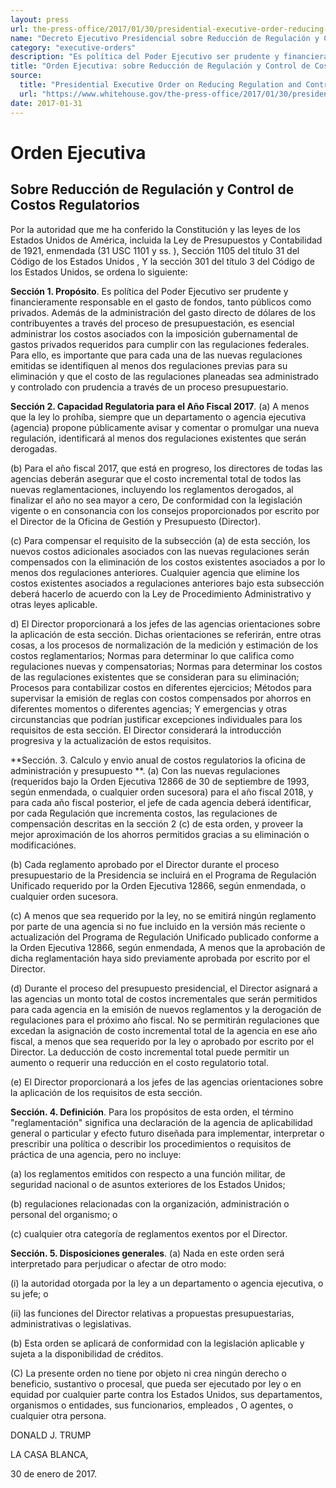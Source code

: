```yaml
---
layout: press
url: the-press-office/2017/01/30/presidential-executive-order-reducing-regulation-and-controlling
name: "Decreto Ejecutivo Presidencial sobre Reducción de Regulación y Control de Costos Regulatorios"
category: "executive-orders"
description: "Es política del Poder Ejecutivo ser prudente y financieramente responsable en el gasto de fondos, tanto públicos como privados."
title: "Orden Ejecutiva: sobre Reducción de Regulación y Control de Costos Regulatorios"
source:
  title: "Presidential Executive Order on Reducing Regulation and Controlling Regulatory Costs"
  url: "https://www.whitehouse.gov/the-press-office/2017/01/30/presidential-executive-order-reducing-regulation-and-controlling"
date: 2017-01-31
---
```



# Orden Ejecutiva


## Sobre Reducción de Regulación y Control de Costos Regulatorios

Por la autoridad que me ha conferido la Constitución y las leyes de los Estados
Unidos de América, incluida la Ley de Presupuestos y Contabilidad de 1921,
enmendada (31 USC 1101 y ss. ), Sección 1105 del título 31 del Código de los
Estados Unidos , Y la sección 301 del título 3 del Código de los Estados
Unidos, se ordena lo siguiente:

**Sección 1. Propósito**. Es política del Poder Ejecutivo ser prudente y
financieramente responsable en el gasto de fondos, tanto públicos como
privados. Además de la administración del gasto directo de dólares de los
contribuyentes a través del proceso de presupuestación, es esencial administrar
los costos asociados con la imposición gubernamental de gastos privados
requeridos para cumplir con las regulaciones federales. Para ello, es
importante que para cada una de las nuevas regulaciones emitidas se
identifiquen al menos dos regulaciones previas para su eliminación y que el
costo de las regulaciones planeadas sea administrado y controlado con prudencia
a través de un proceso presupuestario.

**Sección 2. Capacidad Regulatoria para el Año Fiscal 2017**. (a) A menos que la
ley lo prohíba, siempre que un departamento o agencia ejecutiva (agencia)
propone públicamente avisar y comentar o promulgar una nueva regulación,
identificará al menos dos regulaciones existentes que serán derogadas.

(b) Para el año fiscal 2017, que está en progreso, los directores de todas las
agencias deberán asegurar que el costo incremental total de todos las nuevas
reglamentaciones, incluyendo los reglamentos derogados, al finalizar el año no
sea mayor a cero, De conformidad con la legislación vigente o en consonancia
con los consejos proporcionados por escrito por el Director de la Oficina de
Gestión y Presupuesto (Director).

(c) Para compensar el requisito de la subsección (a) de esta sección, los
nuevos costos adicionales asociados con las nuevas regulaciones serán
compensados con la eliminación de los costos existentes asociados a
por lo menos dos regulaciones anteriores. Cualquier agencia que elimine los
costos existentes asociados a regulaciones anteriores bajo esta subsección
deberá hacerlo de acuerdo con la Ley de Procedimiento Administrativo y otras leyes
aplicable.

d) El Director proporcionará a los jefes de las agencias orientaciones sobre la
aplicación de esta sección. Dichas orientaciones se referirán, entre otras
cosas, a los procesos de normalización de la medición y estimación de los
costos reglamentarios; Normas para determinar lo que califica como regulaciones
nuevas y compensatorias; Normas para determinar los costos de las regulaciones
existentes que se consideran para su eliminación; Procesos para contabilizar
costos en diferentes ejercicios; Métodos para supervisar la emisión de reglas
con costos compensados por ahorros en diferentes momentos o
diferentes agencias; Y emergencias y otras circunstancias que podrían
justificar excepciones individuales para los requisitos de esta sección. El
Director considerará la introducción progresiva y la actualización de estos
requisitos.

**Sección. 3. Calculo y envio anual de costos regulatorios la oficina de
administración y presupuesto
**. (a) Con las nuevas regulaciones  (requeridos
bajo la Orden Ejecutiva 12866 de 30 de septiembre de 1993, según enmendada, o
cualquier orden sucesora) para el año fiscal 2018, y para cada año fiscal
posterior, el jefe de cada agencia deberá identificar, por cada Regulación que
incrementa costos, las regulaciones de compensación descritas en
la sección 2 (c) de esta orden, y proveer la mejor aproximación de los ahorros
permitidos gracias a su eliminación o modificaciónes.

(b) Cada reglamento aprobado por el Director durante el proceso presupuestario
de la Presidencia se incluirá en el Programa de Regulación Unificado requerido
por la Orden Ejecutiva 12866, según enmendada, o cualquier orden sucesora.

(c) A menos que sea requerido por la ley, no se emitirá ningún reglamento por
parte de una agencia si no fue incluido en la versión más reciente o
actualización del Programa de Regulación Unificado publicado conforme a la
Orden Ejecutiva 12866, según enmendada, A menos que la aprobación de dicha
reglamentación haya sido previamente aprobada por escrito por el Director.

(d) Durante el proceso del presupuesto presidencial, el Director asignará a
las agencias un monto total de costos incrementales que serán permitidos para
cada agencia en la emisión de nuevos reglamentos y la derogación de
regulaciones para el próximo año fiscal. No se permitirán regulaciones que
excedan la asignación de costo incremental total de la agencia en ese año
fiscal, a menos que sea requerido por la ley o aprobado por escrito por el
Director. La deducción de costo incremental total puede permitir un aumento o
requerir una reducción en el costo regulatorio total.

(e) El Director proporcionará a los jefes de las agencias orientaciones sobre la
aplicación de los requisitos de esta sección.

**Sección. 4. Definición**. Para los propósitos de esta orden, el término "reglamentación"
significa una declaración de la agencia de aplicabilidad general o particular y
efecto futuro diseñada para implementar, interpretar o prescribir una
política o describir los procedimientos o requisitos de práctica de una
agencia, pero no incluye:

(a) los reglamentos emitidos con respecto a una función militar, de seguridad
nacional o de asuntos exteriores de los Estados Unidos;

(b) regulaciones relacionadas con la organización, administración o personal
del organismo; o

(c) cualquier otra categoría de reglamentos exentos por el Director.

**Sección. 5. Disposiciones generales**. (a) Nada en este orden será interpretado
para perjudicar o afectar de otro modo:

(i) la autoridad otorgada por la ley a un departamento o agencia ejecutiva, o
su jefe; o

(ii) las funciones del Director relativas a propuestas presupuestarias,
administrativas o legislativas.

(b) Esta orden se aplicará de conformidad con la legislación aplicable y 
sujeta a la disponibilidad de créditos.

(C) La presente orden no tiene por objeto ni crea ningún derecho o beneficio,
sustantivo o procesal, que pueda ser ejecutado por ley o en equidad por
cualquier parte contra los Estados Unidos, sus departamentos, organismos o
entidades, sus funcionarios, empleados , O agentes, o cualquier otra persona.

DONALD J. TRUMP

LA CASA BLANCA,

30 de enero de 2017.


